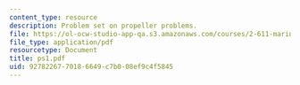 ```yaml
---
content_type: resource
description: Problem set on propeller problems.
file: https://ol-ocw-studio-app-qa.s3.amazonaws.com/courses/2-611-marine-power-and-propulsion-fall-2006/9278226770186649c7b008ef9c4f5845_ps1.pdf
file_type: application/pdf
resourcetype: Document
title: ps1.pdf
uid: 92782267-7018-6649-c7b0-08ef9c4f5845
---
```

